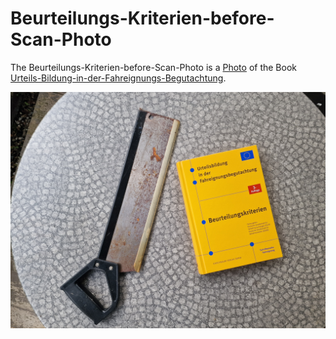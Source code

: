 # Beurteilungs-Kriterien-before-Scan-Photo

The Beurteilungs-Kriterien-before-Scan-Photo is a [Photo](50000001.md) of the Book [Urteils-Bildung-in-der-Fahreignungs-Begutachtung](1000001009.md).

<img src="400000002.jpg" alt="Urteils-Bildung-in-der-Fahreignungs-Begutachtung" style="width:800px;"/>
